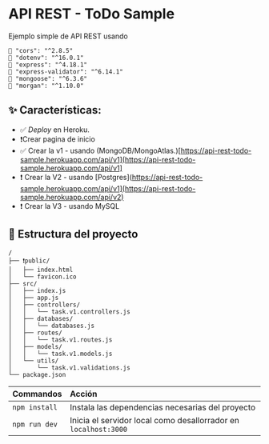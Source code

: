 # API REST - ToDo Sample

Ejemplo simple de API REST usando

    🎯 "cors": "^2.8.5"
    🎯 "dotenv": "^16.0.1"
    🎯 "express": "^4.18.1"
    🎯 "express-validator": "^6.14.1"
    🎯 "mongoose": "^6.3.6"
    🎯 "morgan": "^1.10.0"


<!-- 
# v1

[![En Heroku](<img src="https://www.svgrepo.com/show/331424/heroku.svg" alt="drawing" width="50"/>)](https://api-rest-todo-sample.herokuapp.com/api/v1)


<img src="https://www.svgrepo.com/show/331424/heroku.svg" alt="drawing" width="50"/>


Utiliza MongoDB como motor de base de datos 
[https://api-rest-todo-sample.herokuapp.com/api/v1](https://api-rest-todo-sample.herokuapp.com/api/v1)

- se ocupan la variable de entorno **MONGO_URI** para conectarse a la base de datos -->


## ✨ Características:
- ✅ *Deploy* en Heroku.
- ❗Crear pagina de inicio
- ✅ Crear la v1 - usando (MongoDB/MongoAtlas.)[https://api-rest-todo-sample.herokuapp.com/api/v1](https://api-rest-todo-sample.herokuapp.com/api/v1]
- ❗ Crear la V2 - usando [Postgres](https://api-rest-todo-sample.herokuapp.com/api/v1](https://api-rest-todo-sample.herokuapp.com/api/v2)
- ❗ Crear la V3 - usando MySQL


## 🚀 Estructura del proyecto
```
/
├── ❗public/
│   ├── index.html
│   └── favicon.ico
├── src/
│   ├── index.js
│   ├── app.js
│   ├── controllers/
│   │   └── task.v1.controllers.js
│   ├── databases/
│   │   └── databases.js
│   ├── routes/
│   │   └── task.v1.routes.js
│   ├── models/
│   │   └── task.v1.models.js
│   └── utils/
│       └── task.v1.validations.js
└── package.json
```

| Commandos         | Acción                                                           |
|:----------------  |:---------------------------------------------------------------- |
| `npm install`     | Instala las dependencias necesarias del proyecto                 |
| `npm run dev`     | Inicia el servidor local como desallorrador en `localhost:3000`  |
